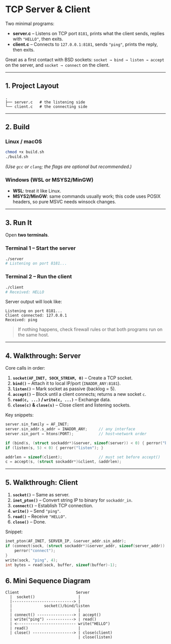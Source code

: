 # TCP Server & Client

Two minimal programs:

* **server.c** – Listens on TCP port `8181`, prints what the client sends, replies with `"HELLO"`, then exits.
* **client.c** – Connects to `127.0.0.1:8181`, sends `"ping"`, prints the reply, then exits.

Great as a first contact with BSD sockets: `socket → bind → listen → accept` on the server, and `socket → connect` on the client.

---

## 1. Project Layout

```
.
├── server.c   # the listening side
└── client.c   # the connecting side
```

---

## 2. Build

### Linux / macOS

```bash
chmod +x build.sh
./build.sh
```

*(Use `gcc` or `clang`; the flags are optional but recommended.)*

### Windows (WSL or MSYS2/MinGW)

* **WSL**: treat it like Linux.
* **MSYS2/MinGW**: same commands usually work; this code uses POSIX headers, so pure MSVC needs winsock changes.

---

## 3. Run It

Open **two terminals**.

### Terminal 1 – Start the server

```bash
./server
# Listening on port 8181...
```

### Terminal 2 – Run the client

```bash
./client
# Received: HELLO
```

Server output will look like:

```
Listening on port 8181...
Client connected: 127.0.0.1
Received: ping
```

> If nothing happens, check firewall rules or that both programs run on the same host.

---

## 4. Walkthrough: Server

Core calls in order:

1. **`socket(AF_INET, SOCK_STREAM, 0)`** – Create a TCP socket.
2. **`bind()`** – Attach it to local IP/port (`INADDR_ANY:8181`).
3. **`listen()`** – Mark socket as passive (backlog = 5).
4. **`accept()`** – Block until a client connects; returns a new socket `c`.
5. **`read(c, ...)` / `write(c, ...)`** – Exchange data.
6. **`close(c)` & `close(s)`** – Close client and listening sockets.

Key snippets:

```c
server.sin_family = AF_INET;
server.sin_addr.s_addr = INADDR_ANY;     // any interface
server.sin_port = htons(PORT);           // host→network order

if (bind(s, (struct sockaddr*)&server, sizeof(server)) < 0) { perror("bind"); }
if (listen(s, 5) < 0) { perror("listen"); }

addrlen = sizeof(client);                // must set before accept()
c = accept(s, (struct sockaddr*)&client, &addrlen);
```

---

## 5. Walkthrough: Client

1. **`socket()`** – Same as server.
2. **`inet_pton()`** – Convert string IP to binary for `sockaddr_in`.
3. **`connect()`** – Establish TCP connection.
4. **`write()`** – Send `"ping"`.
5. **`read()`** – Receive `"HELLO"`.
6. **`close()`** – Done.

Snippet:

```c
inet_pton(AF_INET, SERVER_IP, &server_addr.sin_addr);
if (connect(sock, (struct sockaddr*)&server_addr, sizeof(server_addr)) < 0) {
    perror("connect");
}
write(sock, "ping", 4);
int bytes = read(sock, buffer, sizeof(buffer)-1);
```

## 6. Mini Sequence Diagram

```
Client                         Server
  |  socket()                   |
  |---------------------------> |
  |              socket()/bind/listen
  |                             |
  | connect() ----------------> | accept()
  | write("ping") ------------> | read()
  | <-------------------------- write("HELLO")
  | read()                      |
  | close() ------------------> | close(client)
                                | close(listen)
```